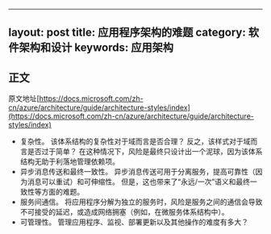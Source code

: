
---
layout: post
title: 应用程序架构的难题
category: 软件架构和设计
keywords: 应用架构
---

## 正文
原文地址[https://docs.microsoft.com/zh-cn/azure/architecture/guide/architecture-styles/index](https://docs.microsoft.com/zh-cn/azure/architecture/guide/architecture-styles/index)

* 复杂性。 该体系结构的复杂性对于域而言是否合理？ 反之，该样式对于域而言是否过于简单？ 在这种情况下，风险是最终只设计出一个泥球，因为该体系结构无助于利落地管理依赖项。
* 异步消息传送和最终一致性。 异步消息传送可用于分离服务，提高可靠性（因为消息可以重试）和可伸缩性。 但是，这也带来了“永远/一次”语义和最终一致性等方面的难题。
* 服务间通信。 将应用程序分解为独立的服务时，风险是服务之间的通信会导致不可接受的延迟，或造成网络拥塞（例如，在微服务体系结构中）。
* 可管理性。 管理应用程序、监视、部署更新以及其他操作的难度有多大？